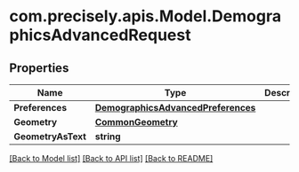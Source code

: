 # com.precisely.apis.Model.DemographicsAdvancedRequest
## Properties

Name | Type | Description | Notes
------------ | ------------- | ------------- | -------------
**Preferences** | [**DemographicsAdvancedPreferences**](DemographicsAdvancedPreferences.md) |  | [optional] 
**Geometry** | [**CommonGeometry**](CommonGeometry.md) |  | [optional] 
**GeometryAsText** | **string** |  | [optional] 

[[Back to Model list]](../README.md#documentation-for-models) [[Back to API list]](../README.md#documentation-for-api-endpoints) [[Back to README]](../README.md)

